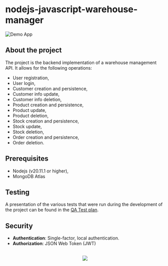 # nodejs-javascript-warehouse-manager

![Demo App](https://img.shields.io/badge/demo_app-blue)

## About the project

The project is the backend implementation of a warehouse management API. It allows for the following operations:

- User registration,
- User login,
- Customer creation and persistence,
- Customer info update,
- Customer info deletion,
- Product creation and persistence,
- Product update,
- Product deletion,
- Stock creation and persistence,
- Stock update,
- Stock deletion,
- Order creation and persistence,
- Order deletion.

## Prerequisites

- Nodejs (v20.11.1 or higher),
- MongoDB Atlas

## Testing

A presentation of the various tests that were run during the development of the project can be found in the [QA Test plan](QA-test-plan.md).

## Security

- **Authentication**: Single-factor, local authentication.
- **Authorization**: JSON Web Token (JWT)

##

<p align="center">
        <a href="https://github.com/LelouchFR/skill-icons">
        <img src="https://go-skill-icons.vercel.app/api/icons?i=vscode,nodejs,js,jest,expressjs,mongoose,mongo"/>
      </a>
</p>
